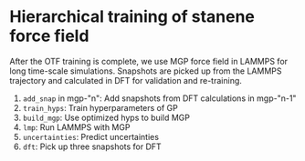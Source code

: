 # Hierarchical training of stanene force field

After the OTF training is complete, we use MGP force field in LAMMPS for long time-scale simulations.
Snapshots are picked up from the LAMMPS trajectory and calculated in DFT for validation and re-training.

1. `add_snap` in mgp-"n": Add snapshots from DFT calculations in mgp-"n-1"
2. `train_hyps`: Train hyperparameters of GP
3. `build_mgp`: Use optimized hyps to build MGP
4. `lmp`: Run LAMMPS with MGP
5. `uncertainties`: Predict uncertainties 
6. `dft`: Pick up three snapshots for DFT
